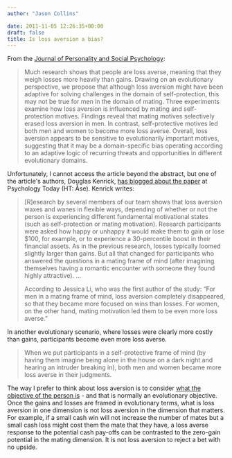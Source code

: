 ```yaml
---
author: "Jason Collins"

date: 2011-11-05 12:26:35+00:00
draft: false
title: Is loss aversion a bias?
---
```


From the [Journal of Personality and Social Psychology](http://psycnet.apa.org/psycinfo/2011-23438-001/):


<blockquote>Much research shows that people are loss averse, meaning that they weigh losses more heavily than gains. Drawing on an evolutionary perspective, we propose that although loss aversion might have been adaptive for solving challenges in the domain of self-protection, this may not be true for men in the domain of mating. Three experiments examine how loss aversion is influenced by mating and self-protection motives. Findings reveal that mating motives selectively erased loss aversion in men. In contrast, self-protective motives led both men and women to become more loss averse. Overall, loss aversion appears to be sensitive to evolutionarily important motives, suggesting that it may be a domain-specific bias operating according to an adaptive logic of recurring threats and opportunities in different evolutionary domains.</blockquote>


Unfortunately, I cannot access the article beyond the abstract, but one of the article's authors, Douglas Kenrick, [has blogged about the paper](http://www.psychologytoday.com/blog/sex-murder-and-the-meaning-life/201110/how-passing-mood-can-profoundly-alter-your-economic-deci) at Psychology Today (HT: Åse). Kenrick writes:


<blockquote>[R]esearch by several members of our team shows that loss aversion waxes and wanes in flexible ways, depending of whether or not the person is experiencing different fundamental motivational states (such as self-protection or mating motivation). Research participants were asked how happy or unhappy it would make them to gain or lose $100, for example, or to experience a 30-percentile boost in their financial assets. As in the previous research, losses typically loomed slightly larger than gains. But all that changed for participants who answered the questions in a mating frame of mind (after imagining themselves having a romantic encounter with someone they found highly attractive). ...

According to Jessica Li, who was the first author of the study: “For men in a mating frame of mind, loss aversion completely disappeared, so that they became more focused on wins than losses. For women, on the other hand, mating motivation led them to be even more loss averse.”</blockquote>


In another evolutionary scenario, where losses were clearly more costly than gains, participants become even more loss averse.


<blockquote>When we put participants in a self-protective frame of mind (by having them imagine being alone in the house on a dark night and hearing an intruder breaking in), both men and women became more loss averse in their judgments.</blockquote>


The way I prefer to think about loss aversion is to consider [what the objective of the person is](https://www.jasoncollins.blog/what-is-the-objective/) - and that is normally an evolutionary objective. Once the gains and losses are framed in evolutionary terms, what is loss aversion in one dimension is not loss aversion in the dimension that matters. For example, if a small cash win will not increase the number of mates but a small cash loss might cost them the mate that they have, a loss averse response to the potential cash pay-offs can be contrasted to the zero-gain potential in the mating dimension. It is not loss aversion to reject a bet with no upside.
